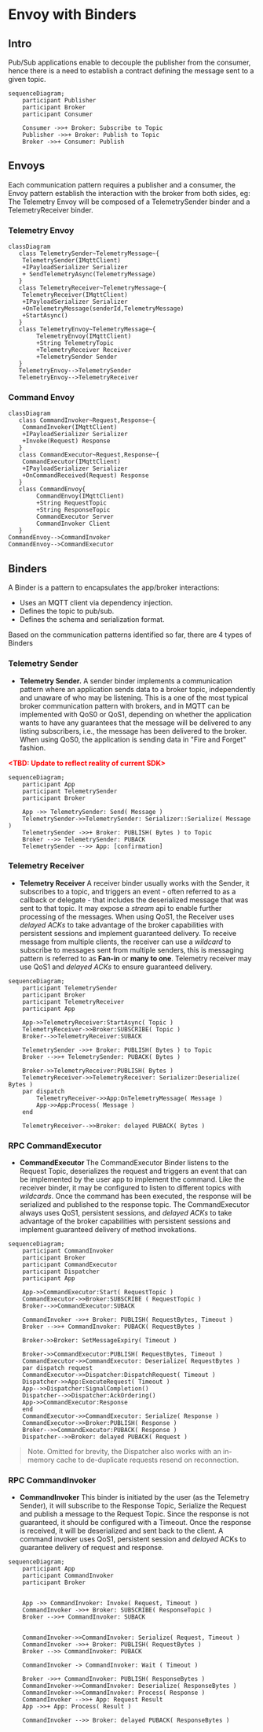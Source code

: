 # Envoy with Binders

## Intro

Pub/Sub applications enable to decouple the publisher from the consumer, hence there is a need to establish a contract defining the message sent to a given topic.

```mermaid
sequenceDiagram;
    participant Publisher
    participant Broker
    participant Consumer

    Consumer ->>+ Broker: Subscribe to Topic
    Publisher ->>+ Broker: Publish to Topic
    Broker ->>+ Consumer: Publish 
```

## Envoys

Each communication pattern requires a publisher and a consumer, the Envoy pattern establish the interaction with the broker from both sides, eg: The Telemetry Envoy will be composed of a TelemetrySender binder and a TelemetryReceiver binder.

### Telemetry Envoy

```mermaid
classDiagram
   class TelemetrySender~TelemetryMessage~{
    TelemetrySender(IMqttClient)
    +IPayloadSerializer Serializer
    + SendTelemetryAsync(TelemetryMessage)
   }
   class TelemetryReceiver~TelemetryMessage~{
    TelemetryReceiver(IMqttClient)
    +IPayloadSerializer Serializer
    +OnTelemetryMessage(senderId,TelemetryMessage)
    +StartAsync()
   }
   class TelemetryEnvoy~TelemetryMessage~{
        TelemetryEnvoy(IMqttClient)
        +String TelemetryTopic       
        +TelemetryReceiver Receiver
        +TelemetrySender Sender
   }
   TelemetryEnvoy-->TelemetrySender
   TelemetryEnvoy-->TelemetryReceiver
```

### Command Envoy

```mermaid
classDiagram
   class CommandInvoker~Request,Response~{
    CommandInvoker(IMqttClient)
    +IPayloadSerializer Serializer
    +Invoke(Request) Response
   }
   class CommandExecutor~Request,Response~{
    CommandExecutor(IMqttClient)
    +IPayloadSerializer Serializer
    +OnCommandReceived(Request) Response
   }
   class CommandEnvoy{
        CommandEnvoy(IMqttClient)
        +String RequestTopic 
        +String ResponseTopic
        CommandExecutor Server
        CommandInvoker Client
   }
CommandEnvoy-->CommandInvoker
CommandEnvoy-->CommandExecutor
```

## Binders

A Binder is a pattern to encapsulates the app/broker interactions:

- Uses an MQTT client via dependency injection.
- Defines the topic to pub/sub.
- Defines the schema and serialization format.

Based on the communication patterns identified so far, there are 4 types of Binders

### Telemetry Sender

- **Telemetry Sender.** A sender binder implements a communication pattern where an application sends data to a broker topic, independently and unaware of who may be listening. 
This is a one of the most typical broker communication pattern with brokers, and in MQTT can be implemented with QoS0 or QoS1, depending on whether the application wants to have any guarantees that the message will be delivered to any listing subscribers, i.e., the message has been delivered to the broker. When using QoS0, the application is sending data in "Fire and Forget" fashion.

**<span style="color:red"><TBD: Update to reflect reality of current SDK>**

```mermaid
sequenceDiagram;
    participant App
    participant TelemetrySender
    participant Broker
    
    App ->> TelemetrySender: Send( Message )
    TelemetrySender->>TelemetrySender: Serializer::Serialize( Message )
    TelemetrySender ->>+ Broker: PUBLISH( Bytes ) to Topic
    Broker -->> TelemetrySender: PUBACK 
    TelemetrySender -->> App: [confirmation]
```

### Telemetry Receiver

- **Telemetry Receiver** A receiver binder usually works with the Sender, it subscribes to a topic, and triggers an event - often referred to as a callback or delegate - that includes the deserialized message that was sent to that topic. It may expose a _stream_ api to enable further processing of the messages. When using QoS1, the Receiver uses _delayed ACKs_ to take advantage of the broker capabilities with persistent sessions and implement guaranteed delivery.
To receive message from multiple clients, the receiver can use a _wildcard_ to subscribe to messages sent from multiple senders, this is messaging pattern is referred to as **Fan-in** or **many to one**. Telemetry receiver may use QoS1 and _delayed ACKs_ to ensure guaranteed delivery.


```mermaid
sequenceDiagram;
    participant TelemetrySender
    participant Broker
    participant TelemetryReceiver
    participant App
    
    App->>TelemetryReceiver:StartAsync( Topic )
    TelemetryReceiver->>Broker:SUBSCRIBE( Topic )
    Broker-->>TelemetryReceiver:SUBACK

    TelemetrySender ->>+ Broker: PUBLISH( Bytes ) to Topic
    Broker -->>+ TelemetrySender: PUBACK( Bytes )

    Broker->>TelemetryReceiver:PUBLISH( Bytes )
    TelemetryReceiver->>TelemetryReceiver: Serializer:Deserialize( Bytes )
    par dispatch
        TelemetryReceiver->>App:OnTelemetryMessage( Message )
        App->>App:Process( Message )
    end

    TelemetryReceiver-->>Broker: delayed PUBACK( Bytes )
```

### RPC CommandExecutor

- **CommandExecutor** The CommandExecutor Binder listens to the Request Topic, deserializes the request and triggers an event that can be implemented by the user app to implement the command. Like the receiver binder, it may be configured to listen to different topics with _wildcards_. Once the command has been executed, the response will be serialized and published to the response topic. The CommandExecutor always uses QoS1, persistent sessions, and _delayed ACKs_ to take advantage of the broker capabilities with persistent sessions and implement guaranteed delivery of method invokations.


```mermaid
sequenceDiagram;
    participant CommandInvoker
    participant Broker
    participant CommandExecutor
    participant Dispatcher
    participant App
    
    App->>CommandExecutor:Start( RequestTopic )
    CommandExecutor->>Broker:SUBSCRIBE ( RequestTopic )
    Broker-->>CommandExecutor:SUBACK

    CommandInvoker ->>+ Broker: PUBLISH( RequestBytes, Timeout )
    Broker -->>+ CommandInvoker: PUBACK( RequestBytes )
    
    Broker->>Broker: SetMessageExpiry( Timeout )
    
    Broker->>CommandExecutor:PUBLISH( RequestBytes, Timeout )
    CommandExecutor->>CommandExecutor: Deserialize( RequestBytes )
    par dispatch request
    CommandExecutor->>Dispatcher:DispatchRequest( Timeout )
    Dispatcher->>App:ExecuteRequest( Timeout )
    App-->>Dispatcher:SignalCompletion()
    Dispatcher-->>Dispatcher:AckOrdering()
    App->>CommandExecutor:Response
    end
    CommandExecutor->>CommandExecutor: Serialize( Response )
    CommandExecutor->>Broker:PUBLISH( Response )
    Broker-->>CommandExecutor:PUBACK( Response )
    Dispatcher-->>Broker: delayed PUBACK( Request )
```

> Note. Omitted for brevity, the Dispatcher also works with an in-memory cache to de-duplicate requests resend on reconnection.

### RPC CommandInvoker


- **CommandInvoker** This binder is initiated by the user (as the Telemetry Sender), it will subscribe to the Response Topic, Serialize the Request and publish a message to the Request Topic. Since the response is not guaranteed, it should be configured with a Timeout. Once the response is received, it will be deserialized and sent back to the client. A command invoker uses QoS1, persistent session and _delayed_ ACKs to guarantee delivery of request and response.

```mermaid
sequenceDiagram;
    participant App
    participant CommandInvoker
    participant Broker

    
    App ->> CommandInvoker: Invoke( Request, Timeout )
    CommandInvoker ->>+ Broker: SUBSCRIBE( ResponseTopic )
    Broker -->>+ CommandInvoker: SUBACK
    

    CommandInvoker->>CommandInvoker: Serialize( Request, Timeout )
    CommandInvoker ->>+ Broker: PUBLISH( RequestBytes )
    Broker -->> CommandInvoker: PUBACK 

    CommandInvoker -> CommandInvoker: Wait ( Timeout )

    Broker ->>+ CommandInvoker: PUBLISH( ResponseBytes )
    CommandInvoker->>CommandInvoker: Deserialize( ResponseBytes )
    CommandInvoker->>CommandInvoker: Process( Response )
    CommandInvoker -->>+ App: Request Result
    App ->>+ App: Process( Result )

    CommandInvoker -->> Broker: delayed PUBACK( ResponseBytes )

```
